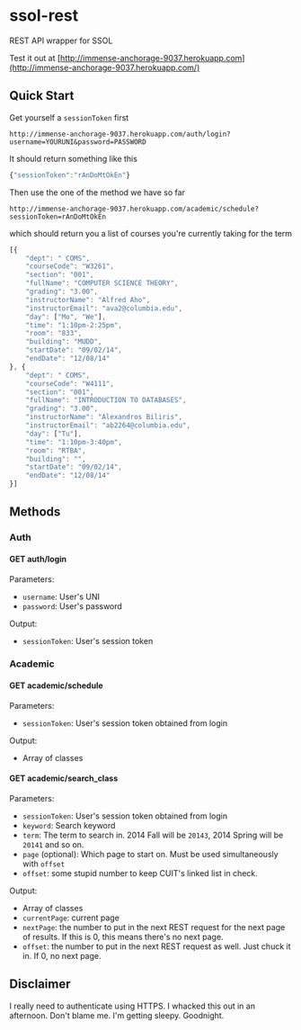 ssol-rest
=========

REST API wrapper for SSOL

Test it out at [http://immense-anchorage-9037.herokuapp.com](http://immense-anchorage-9037.herokuapp.com/)

## Quick Start

Get yourself a `sessionToken` first

```shell
http://immense-anchorage-9037.herokuapp.com/auth/login?username=YOURUNI&password=PASSWORD
```

It should return something like this

```js
{"sessionToken":"rAnDoMtOkEn"}
```

Then use the one of the method we have so far

```shell
http://immense-anchorage-9037.herokuapp.com/academic/schedule?sessionToken=rAnDoMtOkEn
```

which should return you a list of courses you're currently taking for the term

```js
[{
    "dept": " COMS",
    "courseCode": "W3261",
    "section": "001",
    "fullName": "COMPUTER SCIENCE THEORY",
    "grading": "3.00",
    "instructorName": "Alfred Aho",
    "instructorEmail": "ava2@columbia.edu",
    "day": ["Mo", "We"],
    "time": "1:10pm-2:25pm",
    "room": "833",
    "building": "MUDD",
    "startDate": "09/02/14",
    "endDate": "12/08/14"
}, {
    "dept": " COMS",
    "courseCode": "W4111",
    "section": "001",
    "fullName": "INTRODUCTION TO DATABASES",
    "grading": "3.00",
    "instructorName": "Alexandros Biliris",
    "instructorEmail": "ab2264@columbia.edu",
    "day": ["Tu"],
    "time": "1:10pm-3:40pm",
    "room": "RTBA",
    "building": "",
    "startDate": "09/02/14",
    "endDate": "12/08/14"
}]
```

## Methods

### Auth

#### GET auth/login

Parameters:

- `username`: User's UNI
- `password`: User's password

Output:

- `sessionToken`: User's session token

### Academic

#### GET academic/schedule

Parameters:

- `sessionToken`: User's session token obtained from login

Output:

- Array of classes

#### GET academic/search_class

Parameters:

- `sessionToken`: User's session token obtained from login
- `keyword`: Search keyword
- `term`: The term to search in. 2014 Fall will be `20143`, 2014 Spring will be `20141` and so on.
- `page` (optional): Which page to start on. Must be used simultaneously with `offset`
- `offset`: some stupid number to keep CUIT's linked list in check.

Output:

- Array of classes
- `currentPage`: current page
- `nextPage`: the number to put in the next REST request for the next page of results. If this is 0, this means there's no next page.
- `offset`: the number to put in the next REST request as well. Just chuck it in. If 0, no next page.

## Disclaimer

I really need to authenticate using HTTPS. I whacked this out in an afternoon. Don't blame me. I'm getting sleepy. Goodnight.
